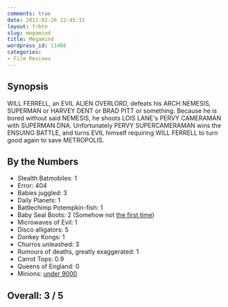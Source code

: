 ```yaml
---
comments: true
date: 2011-02-26 22:45:31
layout: frbtn
slug: megamind
title: Megamind
wordpress_id: 11486
categories:
- Film Reviews
---
```


## Synopsis

WILL FERRELL, an EVIL ALIEN OVERLORD, defeats his ARCH NEMESIS, SUPERMAN or HARVEY DENT or BRAD PITT or something.  Because he is bored without said NEMESIS, he shoots LOIS LANE's PERVY CAMERAMAN with SUPERMAN DNA.  Unfortunately PERVY SUPERCAMERAMAN wins the ENSUING BATTLE, and turns EVIL himself requiring WILL FERRELL to turn good again to save METROPOLIS.

## By the Numbers

  * Stealth Batmobiles: 1
  * Error: 404
  * Babies juggled: 3
  * Daily Planets: 1
  * Battlechimp Potempkin-fish: 1
  * Baby Seal Boots: 2 (Somehow not [the first time](../igor))
  * Microwaves of Evil: 1
  * Disco alligators: 5
  * Donkey Kongs: 1
  * Churros unleashed: 3
  * Rumours of deaths, greatly exaggerated: 1
  * Carrot Tops: 0.9
  * Queens of England: 0
  * Minions: [under 9000](../despicable-me)

## Overall: 3 / 5
